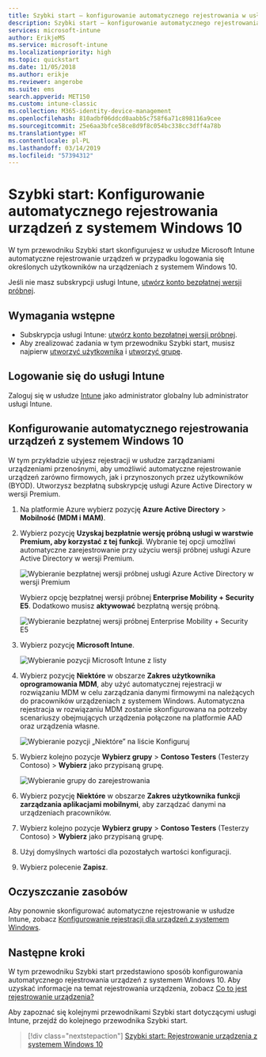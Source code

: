 ```yaml
---
title: Szybki start — konfigurowanie automatycznego rejestrowania w usłudze Intune
description: Szybki start — konfigurowanie automatycznego rejestrowania urządzeń z systemem Windows 10 w usłudze Intune.
services: microsoft-intune
author: ErikjeMS
ms.service: microsoft-intune
ms.localizationpriority: high
ms.topic: quickstart
ms.date: 11/05/2018
ms.author: erikje
ms.reviewer: angerobe
ms.suite: ems
search.appverid: MET150
ms.custom: intune-classic
ms.collection: M365-identity-device-management
ms.openlocfilehash: 810adbf06ddcd0aabb5c758f6a71c898116a9cee
ms.sourcegitcommit: 25e6aa3bfce58ce8d9f8c054bc338cc3dff4a78b
ms.translationtype: HT
ms.contentlocale: pl-PL
ms.lasthandoff: 03/14/2019
ms.locfileid: "57394312"
---
```

# <a name="quickstart-set-up-automatic-enrollment-for-windows-10-devices"></a>Szybki start: Konfigurowanie automatycznego rejestrowania urządzeń z systemem Windows 10

W tym przewodniku Szybki start skonfigurujesz w usłudze Microsoft Intune automatyczne rejestrowanie urządzeń w przypadku logowania się określonych użytkowników na urządzeniach z systemem Windows 10.

Jeśli nie masz subskrypcji usługi Intune, [utwórz konto bezpłatnej wersji próbnej](free-trial-sign-up.md).

## <a name="prerequisites"></a>Wymagania wstępne

- Subskrypcja usługi Intune: [utwórz konto bezpłatnej wersji próbnej](free-trial-sign-up.md).
- Aby zrealizować zadania w tym przewodniku Szybki start, musisz najpierw [utworzyć użytkownika](quickstart-create-user.md) i [utworzyć grupę](quickstart-create-group.md).

## <a name="sign-in-to-intune"></a>Logowanie się do usługi Intune

Zaloguj się w usłudze [Intune](https://aka.ms/intuneportal) jako administrator globalny lub administrator usługi Intune.

## <a name="set-up-windows-10-automatic-enrollment"></a>Konfigurowanie automatycznego rejestrowania urządzeń z systemem Windows 10

W tym przykładzie użyjesz rejestracji w usłudze zarządzaniami urządzeniami przenośnymi, aby umożliwić automatyczne rejestrowanie urządzeń zarówno firmowych, jak i przynoszonych przez użytkowników (BYOD). Utworzysz bezpłatną subskrypcję usługi Azure Active Directory w wersji Premium.

1. Na platformie Azure wybierz pozycję **Azure Active Directory** > **Mobilność (MDM i MAM)**.
2. Wybierz pozycję **Uzyskaj bezpłatnie wersję próbną usługi w warstwie Premium, aby korzystać z tej funkcji**. Wybranie tej opcji umożliwi automatyczne zarejestrowanie przy użyciu wersji próbnej usługi Azure Active Directory w wersji Premium. 

    ![Wybieranie bezpłatnej wersji próbnej usługi Azure Active Directory w wersji Premium](media/quickstart-setup-auto-enrollment/quickstart-setup-auto-enrollment-01.png)

    Wybierz opcję bezpłatnej wersji próbnej **Enterprise Mobility + Security E5**. Dodatkowo musisz **aktywować** bezpłatną wersję próbną.

    ![Wybieranie bezpłatnej wersji próbnej Enterprise Mobility + Security E5](media/quickstart-setup-auto-enrollment/quickstart-setup-auto-enrollment-02.png)

3. Wybierz pozycję **Microsoft Intune**. 

    ![Wybieranie pozycji Microsoft Intune z listy](media/quickstart-setup-auto-enrollment/quickstart-setup-auto-enrollment-03.png)

4. Wybierz pozycję **Niektóre** w obszarze **Zakres użytkownika oprogramowania MDM**, aby użyć automatycznej rejestracji w rozwiązaniu MDM w celu zarządzania danymi firmowymi na należących do pracowników urządzeniach z systemem Windows. Automatyczna rejestracja w rozwiązaniu MDM zostanie skonfigurowana na potrzeby scenariuszy obejmujących urządzenia połączone na platformie AAD oraz urządzenia własne.

    ![Wybieranie pozycji „Niektóre” na liście Konfiguruj](media/quickstart-setup-auto-enrollment/quickstart-setup-auto-enrollment-04.png)

5. Wybierz kolejno pozycje **Wybierz grupy** > **Contoso Testers** (Testerzy Contoso)  > **Wybierz** jako przypisaną grupę.

    ![Wybieranie grupy do zarejestrowania](media/quickstart-setup-auto-enrollment/quickstart-setup-auto-enrollment-05.png)

6. Wybierz pozycję **Niektóre** w obszarze **Zakres użytkownika funkcji zarządzania aplikacjami mobilnymi**, aby zarządzać danymi na urządzeniach pracowników.
7. Wybierz kolejno pozycje **Wybierz grupy** > **Contoso Testers** (Testerzy Contoso)  > **Wybierz** jako przypisaną grupę. 
8. Użyj domyślnych wartości dla pozostałych wartości konfiguracji.
9. Wybierz polecenie **Zapisz**.

## <a name="clean-up-resources"></a>Oczyszczanie zasobów

Aby ponownie skonfigurować automatyczne rejestrowanie w usłudze Intune, zobacz [Konfigurowanie rejestracji dla urządzeń z systemem Windows](windows-enroll.md).

## <a name="next-steps"></a>Następne kroki

W tym przewodniku Szybki start przedstawiono sposób konfigurowania automatycznego rejestrowania urządzeń z systemem Windows 10. Aby uzyskać informacje na temat rejestrowania urządzenia, zobacz [Co to jest rejestrowanie urządzenia?](device-enrollment.md)

Aby zapoznać się kolejnymi przewodnikami Szybki start dotyczącymi usługi Intune, przejdź do kolejnego przewodnika Szybki start.

> [!div class="nextstepaction"]
> [Szybki start: Rejestrowanie urządzenia z systemem Windows 10](quickstart-enroll-windows-device.md)
